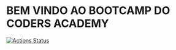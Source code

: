 # BEM VINDO AO BOOTCAMP DO CODERS ACADEMY

[![Actions Status](https://github.com/rafaelcruz-net/coders-academy-bootcamp-turma-2/workflows/.NET/badge.svg)](https://github.com/{rafaelcruz-net}/coders-academy-bootcamp-turma-2/actions)
